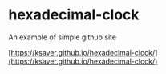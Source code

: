 # hexadecimal-clock
An example of simple github site

[https://ksaver.github.io/hexadecimal-clock/](https://ksaver.github.io/hexadecimal-clock/)
